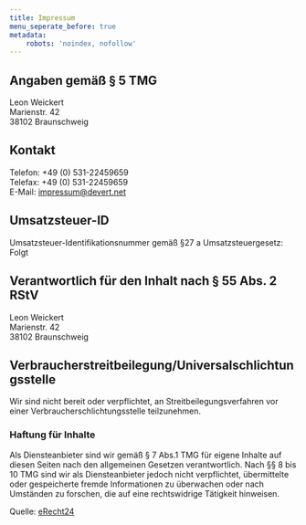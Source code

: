 ```yaml
---
title: Impressum
menu_seperate_before: true
metadata:
    robots: 'noindex, nofollow'
---
```


## Angaben gemäß § 5 TMG

Leon Weickert  
Marienstr. 42  
38102 Braunschweig

## Kontakt

Telefon: +49 (0) 531-22459659  
Telefax: +49 (0) 531-22459659  
E-Mail: impressum@devert.net

## Umsatzsteuer-ID

Umsatzsteuer-Identifikationsnummer gemäß §27 a Umsatzsteuergesetz:  
Folgt

## Verantwortlich für den Inhalt nach § 55 Abs. 2 RStV

Leon Weickert  
Marienstr. 42  
38102 Braunschweig

## Verbraucherstreitbeilegung/Universalschlichtungsstelle

Wir sind nicht bereit oder verpflichtet, an Streitbeilegungsverfahren vor einer Verbraucherschlichtungsstelle teilzunehmen.

### Haftung für Inhalte

Als Diensteanbieter sind wir gemäß § 7 Abs.1 TMG für eigene Inhalte auf diesen Seiten nach den allgemeinen Gesetzen verantwortlich. Nach §§ 8 bis 10 TMG sind wir als Diensteanbieter jedoch nicht verpflichtet, übermittelte oder gespeicherte fremde Informationen zu überwachen oder nach Umständen zu forschen, die auf eine rechtswidrige Tätigkeit hinweisen.

Quelle: [eRecht24](https://www.e-recht24.de/)